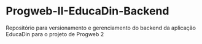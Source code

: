 # Progweb-II-EducaDin-Backend
Repositório para versionamento e gerenciamento do backend da aplicação EducaDin para o projeto de Progweb 2
